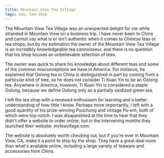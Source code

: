 ```yaml
---
title: Mountain View Tea Village
tags: tea, tea shop
---
```


The Mountain View Tea Village was an unexpected delight for me while stranded in
Mountain View on a business trip. I have never been to China and cannot say what
is or isn't authentic when it comes to Chinese teas or tea shops, but by my
estimation the owner of the Mountain View Tea Village is an incredibly
knowledgeable tea connoisseur, and there is no question that his shop houses an
unbelievable selection of teas.

The owner was quick to share his knowledge about different teas and some of the
common misconceptions we have in America. For instance, he explained that Oolong
tea in China is distinguished in part by coming from a particular kind of tree,
so he does not consider Ti Kuan Yin to be an Oolong tea. Anywhere in America,
however, Ti Kuan Yin is considered a staple Oolong, because we define Oolong
only as a partially oxidized green tea.

I left the tea shop with a renewed enthusiasm for learning and a better
understanding of how little I know. Perhaps more importantly, I left with a good
quantity of his prize-winning Pouchong and vintage Pu-erh, both of which were
top-notch. I was disappointed at the time to hear that they didn't offer a
website to order online, but in the intervening months they launched their
website: mvteavillage.com.

The website is absolutely worth checking out, but if you're ever in Mountain
View, CA, make it a point to stop by the shop. They have a great deal more than
what's available online, including a large variety of teaware and accessories
from China.
